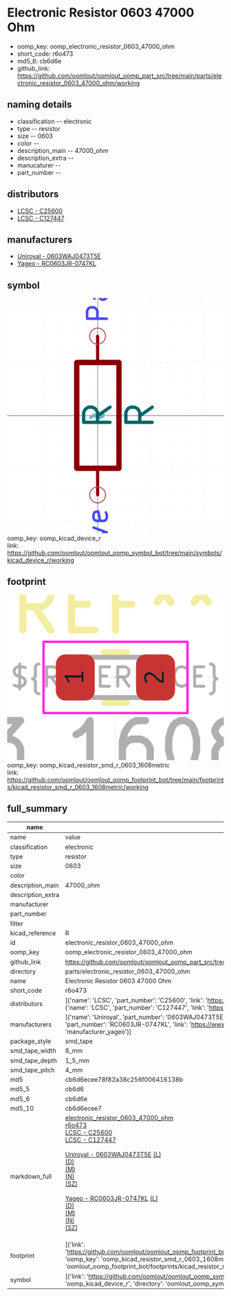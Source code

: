 # Electronic Resistor 0603 47000 Ohm

  
* oomp_key: oomp_electronic_resistor_0603_47000_ohm 
* short_code: r6o473
* md5_6: cb6d6e  
* github_link: https://github.com/oomlout/oomlout_oomp_part_src/tree/main/parts/electronic_resistor_0603_47000_ohm/working  
## naming details
* classification -- electronic
* type -- resistor
* size -- 0603
* color -- 
* description_main -- 47000_ohm
* description_extra -- 
* manucaturer -- 
* part_number -- 

## distributors
* [LCSC - C25600](https://lcsc.com/product-detail/C25600.html)  
* [LCSC - C127447](https://lcsc.com/product-detail/C127447.html)  

## manufacturers
* [Uniroyal - 0603WAJ0473T5E]()  
* [Yageo - RC0603JR-0747KL](https://www.yageo.com/en/Chart/Download/pdf/RC0603JR-0747KL)  

## symbol

![](symbol/0/working/working_600.png)  
oomp_key: oomp_kicad_device_r  
link: https://github.com/oomlout/oomlout_oomp_symbol_bot/tree/main/symbols/kicad_device_r/working  

## footprint

![](footprint/0/working/working_600.png)  
oomp_key: oomp_kicad_resistor_smd_r_0603_1608metric  
link: https://github.com/oomlout/oomlout_oomp_footprint_bot/tree/main/footprints/kicad_resistor_smd_r_0603_1608metric/working  

## full_summary
| name | value | 
| --- | --- | 
| name | value | 
| classification | electronic | 
| type | resistor | 
| size | 0603 | 
| color |  | 
| description_main | 47000_ohm | 
| description_extra |  | 
| manufacturer |  | 
| part_number |  | 
| filter |  | 
| kicad_reference | R | 
| id | electronic_resistor_0603_47000_ohm | 
| oomp_key | oomp_electronic_resistor_0603_47000_ohm | 
| github_link | https://github.com/oomlout/oomlout_oomp_part_src/tree/main/parts/electronic_resistor_0603_47000_ohm/working | 
| directory | parts/electronic_resistor_0603_47000_ohm | 
| name | Electronic Resistor 0603 47000 Ohm | 
| short_code | r6o473 | 
| distributors | [{'name': 'LCSC', 'part_number': 'C25600', 'link': 'https://lcsc.com/product-detail/C25600.html', 'id': 'distributor_lcsc'}, {'name': 'LCSC', 'part_number': 'C127447', 'link': 'https://lcsc.com/product-detail/C127447.html', 'id': 'distributor_lcsc'}] | 
| manufacturers | [{'name': 'Uniroyal', 'part_number': '0603WAJ0473T5E', 'link': '', 'id': 'manufacturer_uniroyal'}, {'name': 'Yageo', 'part_number': 'RC0603JR-0747KL', 'link': 'https://www.yageo.com/en/Chart/Download/pdf/RC0603JR-0747KL', 'id': 'manufacturer_yageo'}] | 
| package_style | smd_tape | 
| smd_tape_width | 8_mm | 
| smd_tape_depth | 1_5_mm | 
| smd_tape_pitch | 4_mm | 
| md5 | cb6d6ecee78f82a38c256f006416138b | 
| md5_5 | cb6d6 | 
| md5_6 | cb6d6e | 
| md5_10 | cb6d6ecee7 | 
| markdown_full | [electronic_resistor_0603_47000_ohm](https://github.com/oomlout/oomlout_oomp_part_src/tree/main/parts/electronic_resistor_0603_47000_ohm/working)<br>[r6o473](https://github.com/oomlout/oomlout_oomp_part_src/tree/main/parts/electronic_resistor_0603_47000_ohm/working)<br>[LCSC - C25600<br>](https://lcsc.com/product-detail/C25600.html)[LCSC - C127447<br>](https://lcsc.com/product-detail/C127447.html)<br>[Uniroyal - 0603WAJ0473T5E]() [(L)<br>](https://www.lcsc.com/search?q=0603WAJ0473T5E)[(D)<br>](https://www.digikey.com/en/products?,keywords=0603WAJ0473T5E)[(M)<br>](https://www.mouser.com/Search/Refine?Keyword=0603WAJ0473T5E)[(N)<br>](https://www.newark.com/search?st=0603WAJ0473T5E)[(SZ)<br>](https://so.szlcsc.com/global.html?k=0603WAJ0473T5E)<br>[Yageo - RC0603JR-0747KL](https://www.yageo.com/en/Chart/Download/pdf/RC0603JR-0747KL) [(L)<br>](https://www.lcsc.com/search?q=RC0603JR-0747KL)[(D)<br>](https://www.digikey.com/en/products?,keywords=RC0603JR-0747KL)[(M)<br>](https://www.mouser.com/Search/Refine?Keyword=RC0603JR-0747KL)[(N)<br>](https://www.newark.com/search?st=RC0603JR-0747KL)[(SZ)<br>](https://so.szlcsc.com/global.html?k=RC0603JR-0747KL)<br> | 
| footprint | [{'link': 'https://github.com/oomlout/oomlout_oomp_footprint_bot/tree/main/foootprntss/kicad_resistor_smd_r_0603_1608metric', 'oomp_key': 'oomp_kicad_resistor_smd_r_0603_1608metric', 'directory': 'oomlout_oomp_footprint_bot/footprints/kicad_resistor_smd_r_0603_1608metric//working/working.kicad_mod'}] | 
| symbol | [{'link': 'https://github.com/oomlout/oomlout_oomp_symbol_bot/tree/main/symbols/kicad_device_r', 'oomp_key': 'oomp_kicad_device_r', 'directory': 'oomlout_oomp_symbol_bot/symbols/kicad_device_r//working/working.kicad_sym'}] | 
